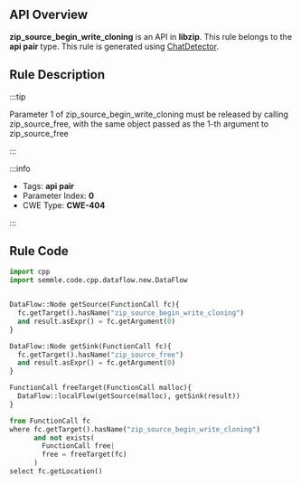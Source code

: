 ---
---


## API Overview
**zip_source_begin_write_cloning** is an API in **libzip**. This rule belongs to the **api pair** type. This rule is generated using [ChatDetector](../../tools/ChatDetector).
## Rule Description

:::tip

Parameter 1 of zip_source_begin_write_cloning must be released by calling zip_source_free, with the same object passed as the 1-th argument to zip_source_free

:::

:::info

- Tags: **api pair**
- Parameter Index: **0**
- CWE Type: **CWE-404**

:::

## Rule Code
```python
import cpp
import semmle.code.cpp.dataflow.new.DataFlow


DataFlow::Node getSource(FunctionCall fc){
  fc.getTarget().hasName("zip_source_begin_write_cloning")
  and result.asExpr() = fc.getArgument(0)
}

DataFlow::Node getSink(FunctionCall fc){
  fc.getTarget().hasName("zip_source_free")
  and result.asExpr() = fc.getArgument(0)
}

FunctionCall freeTarget(FunctionCall malloc){
  DataFlow::localFlow(getSource(malloc), getSink(result))
}

from FunctionCall fc
where fc.getTarget().hasName("zip_source_begin_write_cloning")
      and not exists(
        FunctionCall free| 
        free = freeTarget(fc)
      )
select fc.getLocation()
```